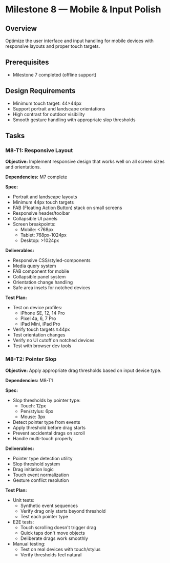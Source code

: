 # Milestone 8 — Mobile & Input Polish

## Overview
Optimize the user interface and input handling for mobile devices with responsive layouts and proper touch targets.

## Prerequisites
- Milestone 7 completed (offline support)

## Design Requirements
- Minimum touch target: 44×44px
- Support portrait and landscape orientations
- High contrast for outdoor visibility
- Smooth gesture handling with appropriate slop thresholds

## Tasks

### M8-T1: Responsive Layout
**Objective:** Implement responsive design that works well on all screen sizes and orientations.

**Dependencies:** M7 complete

**Spec:**
- Portrait and landscape layouts
- Minimum 44px touch targets
- FAB (Floating Action Button) stack on small screens
- Responsive header/toolbar
- Collapsible UI panels
- Screen breakpoints:
  - Mobile: <768px
  - Tablet: 768px-1024px
  - Desktop: >1024px

**Deliverables:**
- Responsive CSS/styled-components
- Media query system
- FAB component for mobile
- Collapsible panel system
- Orientation change handling
- Safe area insets for notched devices

**Test Plan:**
- Test on device profiles:
  - iPhone SE, 12, 14 Pro
  - Pixel 4a, 6, 7 Pro
  - iPad Mini, iPad Pro
- Verify touch targets ≥44px
- Test orientation changes
- Verify no UI cutoff on notched devices
- Test with browser dev tools

### M8-T2: Pointer Slop
**Objective:** Apply appropriate drag thresholds based on input device type.

**Dependencies:** M8-T1

**Spec:**
- Slop thresholds by pointer type:
  - Touch: 12px
  - Pen/stylus: 6px
  - Mouse: 3px
- Detect pointer type from events
- Apply threshold before drag starts
- Prevent accidental drags on scroll
- Handle multi-touch properly

**Deliverables:**
- Pointer type detection utility
- Slop threshold system
- Drag initiation logic
- Touch event normalization
- Gesture conflict resolution

**Test Plan:**
- Unit tests:
  - Synthetic event sequences
  - Verify drag only starts beyond threshold
  - Test each pointer type
- E2E tests:
  - Touch scrolling doesn't trigger drag
  - Quick taps don't move objects
  - Deliberate drags work smoothly
- Manual testing:
  - Test on real devices with touch/stylus
  - Verify thresholds feel natural